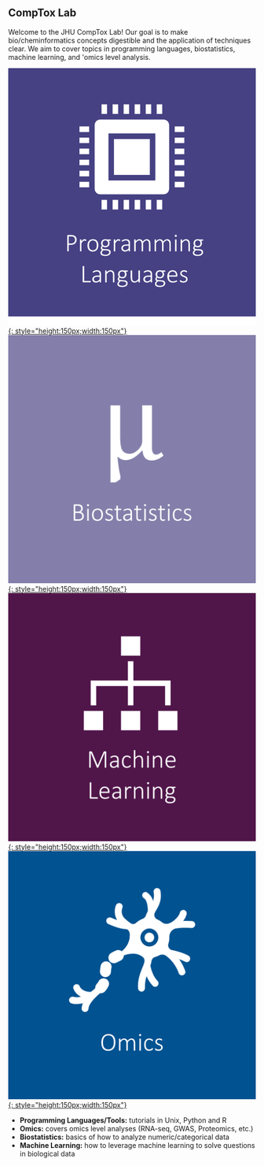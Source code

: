 ## CompTox Lab
Welcome to the JHU CompTox Lab! Our goal is to make bio/cheminformatics concepts digestible and the application of techniques clear. We aim to cover topics in programming languages, biostatistics, machine learning, and 'omics level analysis. 

[![](img/pl_img.png){: style="height:150px;width:150px"}](programming_languages_tools/programming_languages_tools.md)
[![](img/bs_img.png){: style="height:150px;width:150px"}](biostatistics/biostatistics.md)
[![](img/ml_img.png){: style="height:150px;width:150px"}](machine_learning/machine_learning.md)
[![](img/om_img.png){: style="height:150px;width:150px"}](omics/omics.md)

- **Programming Languages/Tools:** tutorials in Unix, Python and R
- **Omics:** covers omics level analyses (RNA-seq, GWAS, Proteomics, etc.)
- **Biostatistics:** basics of how to analyze numeric/categorical data
- **Machine Learning:** how to leverage machine learning to solve questions in biological data
